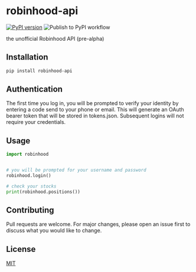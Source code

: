 # robinhood-api
[![PyPI version](https://badge.fury.io/py/robinhood-api.svg)](https://badge.fury.io/py/robinhood-api)
![Publish to PyPI workflow](https://github.com/james-yun/robinhood/workflows/Publish%20to%20PyPI%20workflow/badge.svg)

the unofficial Robinhood API (pre-alpha)

## Installation

```bash
pip install robinhood-api
```

## Authentication
The first time you log in, you will be prompted to verify your identity by entering a code send to your phone or email. 
This will generate an OAuth bearer token that will be stored in tokens.json. 
Subsequent logins will not require your credentials.

## Usage

```python
import robinhood


# you will be prompted for your username and password
robinhood.login()  

# check your stocks
print(robinhood.positions())
```

## Contributing
Pull requests are welcome. For major changes, please open an issue first to discuss what you would like to change.


## License
[MIT](LICENSE)
